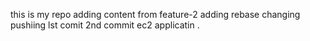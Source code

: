 this is my repo
adding content from feature-2
adding rebase
changing
pushiing
lst comit
2nd commit
ec2 applicatin
.
